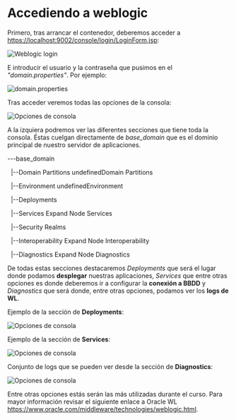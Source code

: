 # Accediendo a weblogic

Primero, tras arrancar el contenedor, deberemos acceder a <https://localhost:9002/console/login/LoginForm.jsp>:

![Weblogic login](./Imagenes/Weblogic_login.png)

E introducir el usuario y la contraseña que pusimos en el *"domain.properties"*. Por ejemplo:

![domain.properties](./Imagenes/Credenciales.png)

Tras acceder veremos todas las opciones de la consola:

![Opciones de consola](./Imagenes/opciones_wl_consola.png)

A la izquiera podremos ver las diferentes secciones que tiene toda la consola. Éstas cuelgan directamente de *base_domain* que es el dominio principal de nuestro servidor de aplicaciones.

---base_domain

&nbsp;&nbsp;|--Domain Partitions undefinedDomain Partitions

&nbsp;&nbsp;|--Environment undefinedEnvironment

&nbsp;&nbsp;|--Deployments

&nbsp;&nbsp;|--Services Expand Node Services

&nbsp;&nbsp;|--Security Realms

&nbsp;&nbsp;|--Interoperability Expand Node Interoperability

&nbsp;&nbsp;|--Diagnostics Expand Node Diagnostics

De todas estas secciones destacaremos *Deployments* que será el lugar donde podamos **desplegar** nuestras aplicaciones, *Services* que entre otras opciones es donde deberemos ir a configurar la **conexión a BBDD** y *Diagnostics* que será donde, entre otras opciones, podamos ver los **logs de WL**.

Ejemplo de la sección de **Deployments**:

![Opciones de consola](./Imagenes/wl_deployments.png)

Ejemplo de la sección de **Services**:

![Opciones de consola](./Imagenes/wl_services.png)

Conjunto de logs que se pueden ver desde la sección de **Diagnostics**:

![Opciones de consola](./Imagenes/wl_diagnostics.png)

Entre otras opciones estás serán las más utilizadas durante el curso. Para mayor información revisar el siguiente enlace a Oracle WL <https://www.oracle.com/middleware/technologies/weblogic.html>.